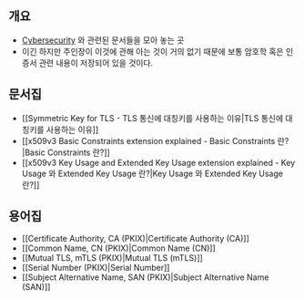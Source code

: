 ## 개요

- [Cybersecurity](https://www.cisco.com/c/en/us/products/security/what-is-cybersecurity.html) 와 관련된 문서들을 모아 놓는 곳
- 이긴 하지만 주인장이 이것에 관해 아는 것이 거의 없기 때문에 보통 암호학 혹은 인증서 관련 내용이 저장되어 있을 것이다.

## 문서집

- [[Symmetric Key for TLS - TLS 통신에 대칭키를 사용하는 이유|TLS 통신에 대칭키를 사용하는 이유]]
- [[x509v3 Basic Constraints extension explained - Basic Constraints 란?|Basic Constraints 란?]]
- [[x509v3 Key Usage and Extended Key Usage extension explained - Key Usage 와 Extended Key Usage 란?|Key Usage 와 Extended Key Usage 란?]]

## 용어집

- [[Certificate Authority, CA (PKIX)|Certificate Authority (CA)]]
- [[Common Name, CN (PKIX)|Common Name (CN)]]
- [[Mutual TLS, mTLS (PKIX)|Mutual TLS (mTLS)]]
- [[Serial Number (PKIX)|Serial Number]]
- [[Subject Alternative Name, SAN (PKIX)|Subject Alternative Name (SAN)]]